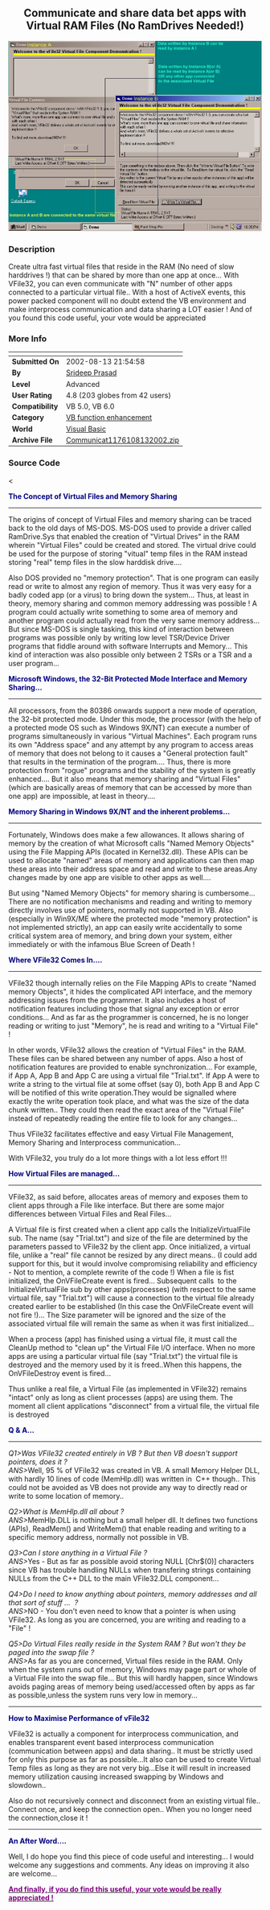 ﻿<div align="center">

## Communicate and share data bet apps with Virtual RAM Files \(No RamDrives Needed\!\)

<img src="PIC2002512224177185.jpg">
</div>

### Description

Create ultra fast virtual files that reside in the RAM (No need of slow harddrives !) that can be shared by more than one app at once... With VFile32, you can even communicate with "N" number of other apps connected to a particular virtual file.. With a host of ActiveX events, this power packed component will no doubt extend the VB environment and make interprocess communication and data sharing a LOT easier ! And of you found this code useful, your vote would be appreciated
 
### More Info
 


<span>             |<span>
---                |---
**Submitted On**   |2002-08-13 21:54:58
**By**             |[Srideep Prasad](https://github.com/Planet-Source-Code/PSCIndex/blob/master/ByAuthor/srideep-prasad.md)
**Level**          |Advanced
**User Rating**    |4.8 (203 globes from 42 users)
**Compatibility**  |VB 5\.0, VB 6\.0
**Category**       |[VB function enhancement](https://github.com/Planet-Source-Code/PSCIndex/blob/master/ByCategory/vb-function-enhancement__1-25.md)
**World**          |[Visual Basic](https://github.com/Planet-Source-Code/PSCIndex/blob/master/ByWorld/visual-basic.md)
**Archive File**   |[Communicat1176108132002\.zip](https://github.com/Planet-Source-Code/srideep-prasad-communicate-and-share-data-bet-apps-with-virtual-ram-files-no-ramdrives-nee__1-34324/archive/master.zip)





### Source Code

<<html>
<head>
<meta http-equiv="Content-Language" content="en-us">
<meta http-equiv="Content-Type" content="text/html; charset=windows-1252">
<meta name="GENERATOR" content="Microsoft FrontPage 4.0">
<meta name="ProgId" content="FrontPage.Editor.Document">
<title>New Page 1</title>
</head>
<body>
<p><b><font color="#000080">The Concept of Virtual Files and Memory Sharing</font></b></p>
<hr>
<p>The origins of concept of Virtual Files and memory sharing can be traced back
to the old days of MS-DOS. MS-DOS used to provide a driver called RamDrive.Sys
that enabled the creation of "Virtual Drives" in the RAM wherein
"Virtual Files" could be created and stored. The virtual drive could
be used for the purpose of storing "vitual" temp files in the RAM
instead storing "real" temp files in the slow harddisk drive....</p>
<p>Also DOS provided no "memory protection". That is one program can
easily read or write to almost any region of memory. Thus it was very easy for a
badly coded app (or a virus) to bring down the system... Thus, at least in
theory, memory sharing and common memory addressing was possible ! A program
could actually write something to some area of memory and another program could
actually read from the very same memory address... But since MS-DOS is single
tasking, this kind of interaction between programs was possible only by writing
low level TSR/Device Driver programs that fiddle around with software Interrupts
and Memory... This kind of interaction was also possible only between 2 TSRs or
a TSR and a user program...</p>
<p><b><font color="#000080">Microsoft Windows, the 32-Bit Protected Mode Interface and Memory
Sharing...</font></b></p>
<hr>
<p>All processors, from the 80386 onwards support a new mode of operation, the
32-bit protected mode. Under this mode, the processor (with the help of a
protected mode OS such as Windows 9X/NT) can execute a number of programs
simultaneously in various "Virtual Machines". Each program runs its
own "Address space" and any attempt by any program to access areas of
memory that does not belong to it causes a "General protection fault"
that results in the termination of the program.... Thus, there is more
protection from "rogue" programs and the stability of the system
is greatly enhanced.... But it also means that memory sharing and "Virtual
Files" (which are basically areas of memory that can be accessed by more
than one app) are impossible, at least in theory....</p>
<p><b><font color="#000080">Memory Sharing in Windows 9X/NT and the inherent problems...</font></b></p>
<hr>
<p>Fortunately, Windows does make a few allowances. It allows sharing of memory
by the creation of what Microsoft calls "Named Memory Objects" using
the File Mapping APIs (located in Kernel32.dll). These APIs can be used to
allocate "named" areas of memory and applications can then map these
areas into their address space and read and write to these areas.Any changes made by one app are visible
to other apps as well....</p>
<p>But using "Named Memory Objects" for memory sharing is
cumbersome... There are no notification mechanisms and reading and writing to
memory directly involves use of pointers, normally not supported in VB. Also
(especially in Win9X/ME where the protected mode "memory protection"
is not implemented strictly), an app can easily write accidentally to some
critical system area of memory, and bring down your system, either immediately
or with the infamous Blue Screen of Death !</p>
<p><b><font color="#000080">Where VFile32 Comes In....</font></b></p>
<hr>
<p>VFile32 though internally relies on the File Mapping APIs to create
"Named memory Objects", it hides the complicated API interface, and
the memory addressing issues from the programmer. It also includes a host of
notification features including those that signal any exception or error conditions... And as
far as the programmer is concerned, he is no longer reading or writing to just
"Memory", he is read and writing to a "Virtual File" !</p>
<p>In other words, VFile32 allows the creation of "Virtual Files" in
the RAM. These files can be shared between any number of apps. Also a host of
notification features are provided to enable synchronization... For example, if
App A, App B and App C are using a virtual file "Trial.txt". If App A
were to write a string to the virtual file at some offset (say 0), both App B
and App C will be notified of this write operation.They would be signalled where
exactly the write operation took place, and what was the size of the data chunk
written.. They could then read the exact area of the "Virtual File"
instead of repeatedly reading the entire file to look for any changes...</p>
<p>Thus VFile32 facilitates effective and easy Virtual File Management, Memory
Sharing and Interprocess communication... </p>
<p>With VFile32, you truly do a lot more things with a lot less effort !!!</p>
<p><b><font color="#000080">How Virtual Files are managed...</font></b></p>
<hr>
<p>VFile32, as said before, allocates areas of memory and exposes them to client
apps through a File like interface. But there are some major differences between
Virtual Files and Real Files...</p>
<p>A Virtual file is first created when a client app calls the
InitializeVirtualFile sub. The name (say "Trial.txt") and size of the
file are determined by the parameters passed to VFile32 by the client app. Once
initialized, a virtual file, unlike a "real" file cannot be resized by
any direct means.. (I could add support for this, but it would involve
compromising reliability and efficiency - Not to mention, a complete rewrite of
the code !) When a file is fist initialized, the OnVFileCreate event is fired...
Subsequent calls  to the InitializeVirtualFile sub by other apps(processes)
(with respect to the same virtual file, say "Trial.txt") will cause a
connection to the virtual file already created earlier to be established (In
this case the OnVFileCreate event will not fire !)... The Size parameter will be
ignored and the size of the associated virtual file will remain the same as when
it was first initialized...</p>
<p>When a process (app) has finished using a virtual file, it must call the
CleanUp method to "clean up" the Virtual File I/O interface. When no
more apps are using a particular virtual file (say "Trial.txt") the
virtual file is destroyed and the memory used by it is freed..When this happens,
the OnVFileDestroy event is fired...</p>
<p>Thus unlike a real file, a Virtual File (as implemented in VFile32) remains
"intact" only as long as client processes (apps) are using them. The
moment all client applications "disconnect" from a virtual file, the
virtual file is destroyed </p>
<p><b><font color="#000080">Q & A...</font></b></p>
<hr>
<p><i>Q1>Was VFile32 created entirely in VB ? But then VB doesn't support
pointers, does it ?<br>
ANS></i>Well, 95 % of VFile32 was created in VB. A small Memory Helper DLL,
with hardly 10 lines of code (MemHlp.dll) was written in  C++ though.. This
could not be avoided as VB does not provide any way to directly read or write to
some location of memory.. </p>
<p><i>Q2>What is MemHlp.dll all about ?<br>
ANS></i>MemHlp.DLL is nothing but a small helper dll. It defines two
functions (APIs), ReadMem() and WriteMem() that enable reading and writing to a
specific memory address, normally not possible in VB.</p>
<p><i>Q3>Can I store anything in a Virtual File ?<br>
ANS></i>Yes - But as far as possible avoid storing NULL [Chr$(0)] characters
since VB has trouble handling NULLs when transfering strings containing NULLs
from the C++ DLL to the main VFile32.DLL component...</p>
<p><i>Q4>Do I need to know anything about pointers, memory addresses and all
that sort of stuff ...  ?<br>
ANS></i>NO - You don't even need to know that a pointer is when using
VFile32. As long as you are concerned, you are writing and reading to a
"File" !</p>
<p><i>Q5>Do Virtual Files really reside in the System RAM ? But won't they be
paged into the swap file ?<br>
ANS></i>As far as you are concerned, Virtual files reside in the RAM. Only
when the system runs out of memory, Windows may page part or whole of a Virtual
File into the swap file... But this will hardly happen, since Windows avoids
paging areas of memory being used/accessed often by apps as far as
possible,unless the system runs very low in memory...</p>
<hr>
<p><b><font color="#000080">How to Maximise Performance of vFile32</font></b></p>
<p>VFile32 is actually a component for interprocess communication, and enables
transparent event based interprocess communication (communication between apps)
and data sharing.. It must be strictly used for only this purpose as far as
possible...It also can be used to create Virtual Temp files as long as they are
not very big...Else it will result in increased memory utilization causing
increased swapping by Windows and slowdown..</p>
<p>Also do not recursively connect and disconnect from an existing virtual
file.. Connect once, and keep the connection open.. When you no longer need the
connection,close it !</p>
<hr>
<p><b><font color="#000080">An After Word....</font></b></p>
<p>Well, I do hope you find this piece of code useful and interesting... I would
welcome any suggestions and comments. Any ideas on improving it also are
welcome...</p>
<p><u><font color="#800080"><b>And finally, if you do find this useful, your
vote would be really appreciated !</b> </font></u></p>
</body>
</html>


